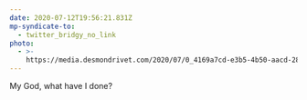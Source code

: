 ```yaml
---
date: 2020-07-12T19:56:21.831Z
mp-syndicate-to:
  - twitter_bridgy_no_link
photo:
  - >-
    https://media.desmondrivet.com/2020/07/0_4169a7cd-e3b5-4b50-aacd-2895fac92769.jpg
---
```


My God, what have I done?
